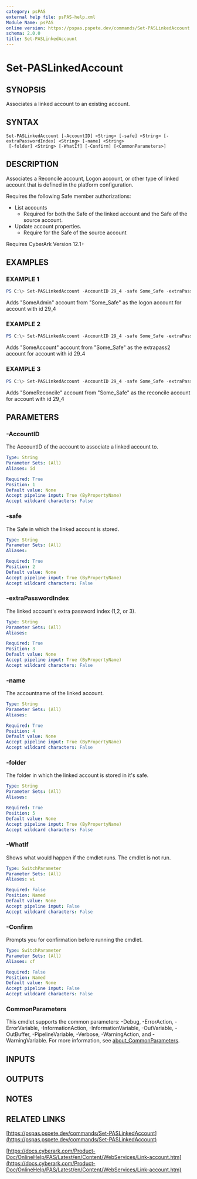 ```yaml
---
category: psPAS
external help file: psPAS-help.xml
Module Name: psPAS
online version: https://pspas.pspete.dev/commands/Set-PASLinkedAccount
schema: 2.0.0
title: Set-PASLinkedAccount
---
```


# Set-PASLinkedAccount

## SYNOPSIS
Associates a linked account to an existing account.

## SYNTAX

```
Set-PASLinkedAccount [-AccountID] <String> [-safe] <String> [-extraPasswordIndex] <String> [-name] <String>
 [-folder] <String> [-WhatIf] [-Confirm] [<CommonParameters>]
```

## DESCRIPTION
Associates a Reconcile account, Logon account, or other type of linked account that is defined in the platform configuration.

Requires the following Safe member authorizations:
- List accounts
  - Required for both the Safe of the linked account and the Safe of the source account.
- Update account properties.
  - Require for the Safe of the source account

Requires CyberArk Version 12.1+

## EXAMPLES

### EXAMPLE 1
```powershell
PS C:\> Set-PASLinkedAccount -AccountID 29_4 -safe Some_Safe -extraPasswordIndex 1 -name SomeAdmin -folder root
```

Adds "SomeAdmin" account from "Some_Safe" as the logon account for account with id 29_4

### EXAMPLE 2
```powershell
PS C:\> Set-PASLinkedAccount -AccountID 29_4 -safe Some_Safe -extraPasswordIndex 2 -name SomeAccount -folder root
```

Adds "SomeAccount" account from "Some_Safe" as the extrapass2 account for account with id 29_4

### EXAMPLE 3
```powershell
PS C:\> Set-PASLinkedAccount -AccountID 29_4 -safe Some_Safe -extraPasswordIndex 3 -name SomeReconcile -folder root
```

Adds "SomeReconcile" account from "Some_Safe" as the reconcile account for account with id 29_4

## PARAMETERS

### -AccountID
The AccountID of the account to associate a linked account to.

```yaml
Type: String
Parameter Sets: (All)
Aliases: id

Required: True
Position: 1
Default value: None
Accept pipeline input: True (ByPropertyName)
Accept wildcard characters: False
```

### -safe
The Safe in which the linked account is stored.

```yaml
Type: String
Parameter Sets: (All)
Aliases:

Required: True
Position: 2
Default value: None
Accept pipeline input: True (ByPropertyName)
Accept wildcard characters: False
```

### -extraPasswordIndex
The linked account's extra password index (1,2, or 3).

```yaml
Type: String
Parameter Sets: (All)
Aliases:

Required: True
Position: 3
Default value: None
Accept pipeline input: True (ByPropertyName)
Accept wildcard characters: False
```

### -name
The accountname of the linked account.

```yaml
Type: String
Parameter Sets: (All)
Aliases:

Required: True
Position: 4
Default value: None
Accept pipeline input: True (ByPropertyName)
Accept wildcard characters: False
```

### -folder
The folder in which the linked account is stored in it's safe.

```yaml
Type: String
Parameter Sets: (All)
Aliases:

Required: True
Position: 5
Default value: None
Accept pipeline input: True (ByPropertyName)
Accept wildcard characters: False
```

### -WhatIf
Shows what would happen if the cmdlet runs.
The cmdlet is not run.

```yaml
Type: SwitchParameter
Parameter Sets: (All)
Aliases: wi

Required: False
Position: Named
Default value: None
Accept pipeline input: False
Accept wildcard characters: False
```

### -Confirm
Prompts you for confirmation before running the cmdlet.

```yaml
Type: SwitchParameter
Parameter Sets: (All)
Aliases: cf

Required: False
Position: Named
Default value: None
Accept pipeline input: False
Accept wildcard characters: False
```

### CommonParameters
This cmdlet supports the common parameters: -Debug, -ErrorAction, -ErrorVariable, -InformationAction, -InformationVariable, -OutVariable, -OutBuffer, -PipelineVariable, -Verbose, -WarningAction, and -WarningVariable. For more information, see [about_CommonParameters](http://go.microsoft.com/fwlink/?LinkID=113216).

## INPUTS

## OUTPUTS

## NOTES

## RELATED LINKS

[https://pspas.pspete.dev/commands/Set-PASLinkedAccount](https://pspas.pspete.dev/commands/Set-PASLinkedAccount)

[https://docs.cyberark.com/Product-Doc/OnlineHelp/PAS/Latest/en/Content/WebServices/Link-account.htm](https://docs.cyberark.com/Product-Doc/OnlineHelp/PAS/Latest/en/Content/WebServices/Link-account.htm)
